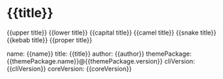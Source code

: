 # {{title}}

{{upper title}}
{{lower title}}
{{capital title}}
{{camel title}}
{{snake title}}
{{kebab title}}
{{proper title}}

name: {{name}}
title: {{title}}
author: {{author}}
themePackage: {{themePackage.name}}@{{themePackage.version}}
cliVersion: {{cliVersion}}
coreVersion: {{coreVersion}}
